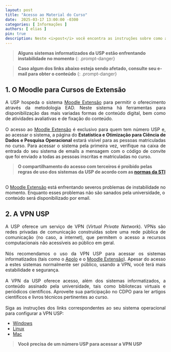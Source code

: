 ```yaml
---
layout: post
title: "Acesso ao Material do Curso"
date:  2025-03-17 13:00:00 -0300
categories: [ Informações ]
authors: [ elias ]
pin: true
description: Neste <i>post</i> você encontra as instruções sobre como acessar o material didático do curso de atualização <strong>Estatística e Otimização para Ciência de Dados e Pesquisa Operacional</strong>. O acesso ao material é restrito às pessoas selecionadas e matriculadas no curso.
---
```


> **Alguns sistemas informatizados da USP estão enfrentando instabilidade no momento**
{: .prompt-danger}

> **Caso algum dos links abaixo esteja sendo afetado, consulte seu e-mail para obter o conteúdo**
{: .prompt-danger}

## 1. O Moodle para Cursos de Extensão

<p style='text-align: justify;text-justify: inter-word;'>
    A USP hospeda o sistema <a href='https://cursosextensao.usp.br/' target="_blank">Moodle Extensão</a> para permitir o oferecimento através da metodologia EAD. Neste sistema há ferramentas para disponibilização das mais variadas formas de conteúdo digital, bem como de atividades avaliativas e de fixação do conteúdo.
    <br><br>
    O acesso ao <a href='https://cursosextensao.usp.br/' target="_blank">Moodle Extensão</a> é exclusivo para quem tem número USP e, ao acessar o sistema, a página do <strong>Estatística e Otimização para Ciência de Dados e Pesquisa Operacional</strong> estará visível para as pessoas matriculadas no curso. Para acessar o sistema pela primeira vez, verifique na caixa de entrada do seu sistema de emails a mensagem com o código de convite que foi enviado a todas as pessoas inscritas e matriculadas no curso.
    <blockquote class='prompt-danger'>
        <strong>O compartilhamento do acesso com terceiros é proibido pelas regras de uso dos sistemas da USP de acordo com as <a href='https://www.sti.usp.br/legislacao/normas/' target="_blank">normas da STI</a></strong>
    </blockquote>
    <br>
    O <a href='https://cursosextensao.usp.br/' target="_blank">Moodle Extensão</a> está enfrentando severos problemas de instabilidade no momento. Enquanto esses problemas não são sanados pela universidade, o conteúdo será disponibilizado por email.
</p>

## 2. A VPN USP

<p style='text-align: justify;text-justify: inter-word;'>
    A USP oferece um serviço de VPN (<em>Virtual Private Network</em>). VPNs são redes privadas de comunicação construídas sobre uma rede pública de comunicação (no caso, a internet), que permitem o acesso a recursos computacionais não acessíveis ao público em geral.
    <br><br>
    Nós recomendamos o uso da VPN USP para acessar os sistemas informatizados (tais como o <a href='https://uspdigital.usp.br/apolo/' target='_blank'>Apolo</a> e o <a href='https://cursosextensao.usp.br/' target='_blank'>Moodle Extensão</a>). Apesar do acesso a estes sistemas normalmente ser público, usando a VPN, você terá mais estabilidade e segurança.
    <br><br>
    A VPN da USP oferece acesso, além dos sistemas informatizados, a conteúdo assinado pela universidade, tais como bibliotecas virtuais e periódicos científicos. Aproveite sua participação no CDPO para ler artigos científicos e livros técnicos pertinentes ao curso.
    <br><br>
    Siga as instruções dos links correspondentes ao seu sistema operacional para configurar a VPN USP:
    <ul>
        <li>
            <a href='https://atendimentosti.usp.br/otrs/public.pl?Action=PublicFAQZoom;ItemID=15' target='_blank'>Windows</a>
        </li>
        <li>
            <a href='https://atendimentosti.usp.br/otrs/public.pl?Action=PublicFAQZoom;ItemID=25' target='_blank'>Linux</a>
        </li>
        <li>
            <a href='https://atendimentosti.usp.br/otrs/public.pl?Action=PublicFAQZoom;ItemID=425' target='_blank'>Mac</a>
        </li>
    </ul>
    <blockquote class='prompt-warning'>
        <strong>Você precisa de um número USP para acessar a VPN USP</strong>
    </blockquote>
</p>
